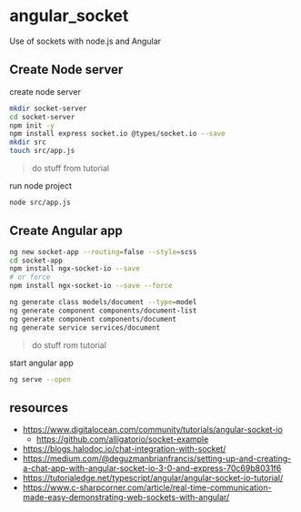 # angular_socket

Use of sockets with node.js and Angular

## Create Node server

create node server

```bash
mkdir socket-server
cd socket-server
npm init -y
npm install express socket.io @types/socket.io --save
mkdir src
touch src/app.js
```

> do stuff from tutorial

run node project

```bash
node src/app.js
```

## Create Angular app

```bash
ng new socket-app --routing=false --style=scss
cd socket-app
npm install ngx-socket-io --save
# or force
npm install ngx-socket-io --save --force
```

```bash
ng generate class models/document --type=model
ng generate component components/document-list
ng generate component components/document
ng generate service services/document
```

> do stuff rom tutorial

start angular app

```bash
ng serve --open
```

## resources

- https://www.digitalocean.com/community/tutorials/angular-socket-io
  - https://github.com/alligatorio/socket-example
- https://blogs.halodoc.io/chat-integration-with-socket/
- https://medium.com/@deguzmanbrianfrancis/setting-up-and-creating-a-chat-app-with-angular-socket-io-3-0-and-express-70c69b8031f6
- https://tutorialedge.net/typescript/angular/angular-socket-io-tutorial/
- https://www.c-sharpcorner.com/article/real-time-communication-made-easy-demonstrating-web-sockets-with-angular/
